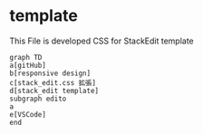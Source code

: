 # template
This File is developed CSS for StackEdit template
```mermaid
graph TD
a[gitHub]
b[responsive design]
c[stack_edit.css 拡張]
d[stack_edit template]
subgraph edito
a
e[VSCode]
end


```